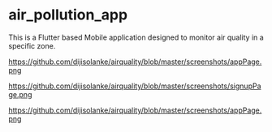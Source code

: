 # air_pollution_app

This is a Flutter based Mobile application designed to monitor air quality in a specific zone.

https://github.com/dijisolanke/airquality/blob/master/screenshots/appPage.png

https://github.com/dijisolanke/airquality/blob/master/screenshots/signupPage.png

https://github.com/dijisolanke/airquality/blob/master/screenshots/appPage.png
